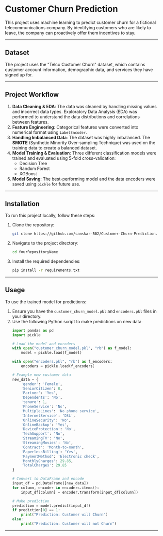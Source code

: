 # Customer Churn Prediction

This project uses machine learning to predict customer churn for a fictional telecommunications company. By identifying customers who are likely to leave, the company can proactively offer them incentives to stay.

***
## Dataset
The project uses the "Telco Customer Churn" dataset, which contains customer account information, demographic data, and services they have signed up for.

***
## Project Workflow
1.  **Data Cleaning & EDA**: The data was cleaned by handling missing values and incorrect data types. Exploratory Data Analysis (EDA) was performed to understand the data distributions and correlations between features.
2.  **Feature Engineering**: Categorical features were converted into numerical format using `LabelEncoder`.
3.  **Handling Imbalanced Data**: The dataset was highly imbalanced. The **SMOTE** (Synthetic Minority Over-sampling Technique) was used on the training data to create a balanced dataset.
4.  **Model Training & Evaluation**: Three different classification models were trained and evaluated using 5-fold cross-validation:
    * Decision Tree
    * Random Forest
    * XGBoost
5.  **Model Saving**: The best-performing model and the data encoders were saved using `pickle` for future use.

***
## Installation

To run this project locally, follow these steps:

1.  Clone the repository:
    ```bash
    git clone https://github.com/sanskar-502/Customer-Churn-Prediction.git
    ```
2.  Navigate to the project directory:
    ```bash
    cd YourRepositoryName
    ```
3.  Install the required dependencies:
    ```bash
    pip install -r requirements.txt
    ```

***
## Usage
To use the trained model for predictions:

1.  Ensure you have the `customer_churn_model.pkl` and `encoders.pkl` files in your directory.
2.  Use the following Python script to make predictions on new data:
    ```python
    import pandas as pd
    import pickle

    # Load the model and encoders
    with open("customer_churn_model.pkl", "rb") as f_model:
        model = pickle.load(f_model)

    with open("encoders.pkl", "rb") as f_encoders:
        encoders = pickle.load(f_encoders)

    # Example new customer data
    new_data = {
        'gender': 'Female',
        'SeniorCitizen': 0,
        'Partner': 'Yes',
        'Dependents': 'No',
        'tenure': 1,
        'PhoneService': 'No',
        'MultipleLines': 'No phone service',
        'InternetService': 'DSL',
        'OnlineSecurity': 'No',
        'OnlineBackup': 'Yes',
        'DeviceProtection': 'No',
        'TechSupport': 'No',
        'StreamingTV': 'No',
        'StreamingMovies': 'No',
        'Contract': 'Month-to-month',
        'PaperlessBilling': 'Yes',
        'PaymentMethod': 'Electronic check',
        'MonthlyCharges': 29.85,
        'TotalCharges': 29.85
    }

    # Convert to DataFrame and encode
    input_df = pd.DataFrame([new_data])
    for column, encoder in encoders.items():
        input_df[column] = encoder.transform(input_df[column])

    # Make prediction
    prediction = model.predict(input_df)
    if prediction[0] == 1:
        print("Prediction: Customer will Churn")
    else:
        print("Prediction: Customer will not Churn")
    ```
***
